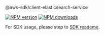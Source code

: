 @aws-sdk/client-elasticsearch-service

[![NPM version](https://img.shields.io/npm/v/@aws-sdk/client-elasticsearch-service/beta.svg)](https://www.npmjs.com/package/@aws-sdk/client-elasticsearch-service)
[![NPM downloads](https://img.shields.io/npm/dm/@aws-sdk/client-elasticsearch-service.svg)](https://www.npmjs.com/package/@aws-sdk/client-elasticsearch-service)

For SDK usage, please step to [SDK reademe](https://github.com/aws/aws-sdk-js-v3).

